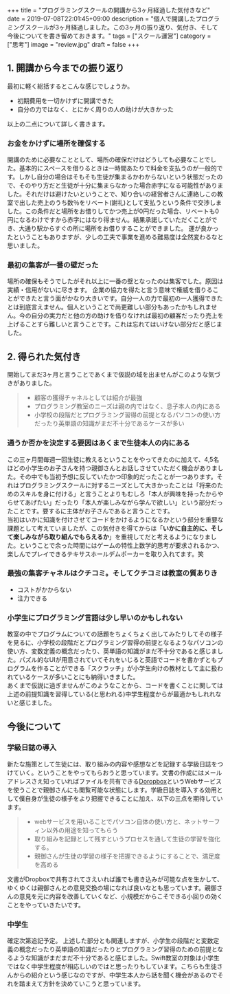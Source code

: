 +++
title = "プログラミングスクールの開講から3ヶ月経過した気付きなど"
date = 2019-07-08T22:01:45+09:00
description = "個人で開講したプログラミングスクールが3ヶ月経過しました。この3ヶ月の振り返り、気付き、そして今後についてを書き留めておきます。"
tags = ["スクール運営"]
category = ["思考"]
image = "review.jpg"
draft = false
+++
## 1. 開講から今までの振り返り
最初に軽く総括するとこんな感じでしょうか。

- 初期費用を一切かけずに開講できた
- 自分の力ではなく、とにかく周りの人の助けが大きかった

以上の二点について詳しく書きます。
### お金をかけずに場所を確保する
開講のために必要なこととして、場所の確保だけはどうしても必要なことでした。基本的にスペースを借りるときは一時間あたりで料金を支払うのが一般的です。しかし自分の場合はそもそも生徒が集まるかわからないという状態だったので、そのやり方だと生徒が十分に集まらなかった場合赤字になる可能性がありました。それだけは避けたいということで、知り合いの経営者さんに連絡しこの教室で出した売上のうち数％をリベート(謝礼)として支払うという条件で交渉しました。この条件だと場所をお借りしてかつ売上が0円だった場合、リベートも0円になるわけですから赤字にはなり得ません。結果承諾していただくことができ、大通り駅からすぐの所に場所をお借りすることができました。
運が良かったということもありますが、少しの工夫で事業を進める難易度は全然変わるなと思いました。

### 最初の集客が一番の壁だった
場所の確保もそうでしたがそれ以上に一番の壁となったのは集客でした。原因は実績・信用がないに尽きます。
企業の協力を得たと言う意味で権威を借りることができたと言う面がかなり大きいです。自分一人の力で最初の一人獲得できたとは到底言えません。個人ということで尚更難しい部分もあったかもしれません。今の自分の実力だと他の方の助けを借りなければ最初の顧客だったり売上を上げることすら難しいと言うことです。これは忘れてはいけない部分だと感じました。

## 2. 得られた気付き
開始してまだ3ヶ月と言うことであくまで仮説の域を出ませんがこのような気づきがありました。

> - 顧客の獲得チャネルとしては紹介が最強 
> - プログラミング教室のニーズは親の内ではなく、息子本人の内にある
> - 小学校の段階だとプログラミング習得の前提となるパソコンの使い方だったり英単語の知識がまだ不十分であるケースが多い

### 通うか否かを決定する要因はあくまで生徒本人の内にある
この三ヶ月間毎週一回生徒に教えるということをやってきたのに加えて、4,5名ほどの小学生のお子さんを持つ親御さんとお話しさせていただく機会がありました。その中でも当初予想に反していたかつ印象的だったことが一つあります。それはプログラミングスクールに対するニーズとして大きかったことは「将来のためのスキルを身に付ける」と言うことよりもむしろ「本人が興味を持ったからやらせてあげたい」だったり「本人が楽しみながら学んで欲しい」という部分だったことです。要するに主体がお子さんであると言うことです。  
当初はいかに知識を付けさせてコードをかけるようになるかという部分を重要な課題として考えていましたが、この気付きを得てからは「**いかに自主的に、そして楽しみながら取り組んでもらえるか**」を重視してだと考えるようになりました。ということで余った時間にはゲームの特性上数学的思考が要求されるかつ、楽しんでプレイできるテキサスホールデムポーカーを取り入れてます。笑

### 最強の集客チャネルはクチコミ。そしてクチコミは教室の質ありき
- コストがかからない
- 注力できる

### 小学生にプログラミング言語は少し早いのかもしれない
教室の中でプログラムについての話題をちょくちょく出してみたりしてその様子を見るに、小学校の段階だとプログラミング習得の前提となるようなパソコンの使い方、変数定義の概念だったり、英単語の知識がまだ不十分であると感じました。パズル的なUIが用意されていてそれをいじると英語でコードを書かずともプログラムを作ることができる「スクラッチ」が小学生向けの教材として主に扱われているケースが多いことにも納得いきました。  
あくまで仮説に過ぎませんがこのようなことから、コードを書くことに関しては上述の前提知識を習得している(と思われる)中学生程度からが最適かもしれれないと感じました。

## 今後について
### 学級日誌の導入
新たな施策として生徒には、取り組みの内容や感想などを記録する学級日誌をつけていく。ということをやってもらおうと思っています。文書の作成にはメールアドレスさえ知っていればファイルを共有できる[Doropbox](https://www.dropbox.com/ja/)というWebサービスを使うことで親御さんにも閲覧可能な状態にします。学級日誌を導入する効用として僕自身が生徒の様子をより把握できることに加え、以下の三点を期待しています。

> - webサービスを用いることでパソコン自体の使い方と、ネットサーフィン以外の用途を知ってもらう
> - 取り組みを記録として残すというプロセスを通して生徒の学習を強化する。
> - 親御さんが生徒の学習の様子を把握できるようにすることで、満足度を高める

文書がDropboxで共有されてさえいれば誰でも書き込みが可能な点を生かして、ゆくゆくは親御さんとの意見交換の場になれば良いなとも思っています。親御さんの意見を元に内容を改善していくなど、小規模だからこそできる小回りの効くことをやっていきたいです。

### 中学生
確定次第追記予定。
上述した部分とも関連しますが、小学生の段階だと変数定義の概念だったり英単語の知識だったりとプログラミング習得のための前提となるような知識がまだまだ不十分であると感じました。Swift教室の対象は小学生ではなく中学生程度が相応しいのではと思ったりもしています。こちらも生徒さんからの紹介という感じなのですが、中学生本人から話を聞く機会があるのでそれを踏まえて方針を決めていこうと思っています。